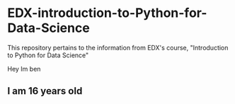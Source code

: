 # EDX-introduction-to-Python-for-Data-Science
This repository pertains to the information from EDX's course, "Introduction to Python for Data Science"

Hey Im ben
## I am 16 years old

